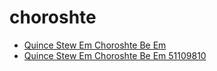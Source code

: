 # choroshte

 * [Quince Stew Em Choroshte Be Em](../../index/q/quince-stew-em-choroshte-be-em-51109810.json)
 * [Quince Stew Em Choroshte Be Em 51109810](../../index/q/quince-stew-em-choroshte-be-em-51109810.json)
